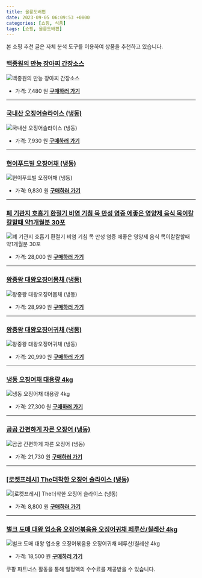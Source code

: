 ```yaml
---
title: 울릉도배편
date: 2023-09-05 06:09:53 +0800
categories: [쇼핑, 식품]
tags: [쇼핑, 울릉도배편]
---
```

본 쇼핑 추천 글은 자체 분석 도구를 이용하여 상품을 추천하고 있습니다.
### [백종원의 만능 장아찌 간장소스](https://link.coupang.com/re/AFFSDP?lptag=AF1030537&pageKey=5510470111&itemId=8587545517&vendorItemId=75874826375&traceid=V0-153-874e508f6e207818&requestid=20230907060953824266310989&token=31850C%7CGM)
![백종원의 만능 장아찌 간장소스](https://ads-partners.coupang.com/image1/szgJMIhRPoFpBAuus54Fn-WqHEBQtRFaxiN9Cjs1PnLaslOxnSYaGkPeREKp2jk7GdeQlqIkgtQz2ALdSxaRToOgpYRuNDRJMGYO64QYxyKh6XRraKOQsiuu5uxPDN2VUfwcZw9H0Q92jn3oPGwZNCtesv-XUnOwZLIvZ6v-Qxd_QFsoeSqxJ7m5rsgFWbuCjjxs1ISeO4qqDYeiQQDJWKenfMLiSDlee3q0KjDVZ-HpkWnEGxWJ5EcSXvTt5ypPkvz63AhpcpDZcxg8ctw6Bg==)
- 가격: 7,480 원
[**구매하러 가기**](https://link.coupang.com/re/AFFSDP?lptag=AF1030537&pageKey=5510470111&itemId=8587545517&vendorItemId=75874826375&traceid=V0-153-874e508f6e207818&requestid=20230907060953824266310989&token=31850C%7CGM)
---
### [국내산 오징어슬라이스 (냉동)](https://link.coupang.com/re/AFFSDP?lptag=AF1030537&pageKey=6080710682&itemId=11270706901&vendorItemId=78547609479&traceid=V0-153-18fd7ace292814f7&requestid=20230907060953824266310989&token=31850C%7CGM)
![국내산 오징어슬라이스 (냉동)](https://ads-partners.coupang.com/image1/wVwW4GbDlZehG_8Ewcn-RMnmfVBSIwfDNL0P3naE5sD-illAoLDTpe0GW3jpsx4WaRqkXFb9NW8ciHK_7LGoOq1w83DIXnmR3SMeypJOvwmILjVh9xBVGzpiT_JkfLcHu9CKuf1yYJaTZNsoQavc7ee161tti3HZh_OmrU_Cs9zxs8v5UY7RyiTUgXjmX1iRNiPIC2eGpoOE8CTiKFgUQZ7OROL5-HeVctIFXGoif-T_bMUCMIa3VFlhSCA8wUqLhwxODlew8304v2uMDQBkoA==)
- 가격: 7,930 원
[**구매하러 가기**](https://link.coupang.com/re/AFFSDP?lptag=AF1030537&pageKey=6080710682&itemId=11270706901&vendorItemId=78547609479&traceid=V0-153-18fd7ace292814f7&requestid=20230907060953824266310989&token=31850C%7CGM)
---
### [현이푸드빌 오징어채 (냉동)](https://link.coupang.com/re/AFFSDP?lptag=AF1030537&pageKey=2085950107&itemId=3543183721&vendorItemId=71529153320&traceid=V0-153-7d7ed1cadb8e43d1&requestid=20230907060953824266310989&token=31850C%7CGM)
![현이푸드빌 오징어채 (냉동)](https://ads-partners.coupang.com/image1/Ovp-w60-LQFcKdTuOu11CZfeJeetsx8kXiFhpIbfrkNrs8aMpATttTIsLdSMz2oLH6CMySo-tOwGvYHvXhu1Ct7HMNhiiyq0locWWDT9iBERIjiOcl4U4lwMzPMbsLBG9lhy_fURlLB05om_xlwiP_YYhSObaaYoECElCocO9CwgxWkxm_zxk8qgJJQPjX2kMs49RWgugLLlKW6EfaMjVqk_6ajKgD4_7hVKVNWwlass1y_O-bxfJorY_YZDl2H_pChGNKzvTmCfIgUOPf5y)
- 가격: 9,830 원
[**구매하러 가기**](https://link.coupang.com/re/AFFSDP?lptag=AF1030537&pageKey=2085950107&itemId=3543183721&vendorItemId=71529153320&traceid=V0-153-7d7ed1cadb8e43d1&requestid=20230907060953824266310989&token=31850C%7CGM)
---
### [폐 기관지 호흡기 환절기 비염 기침 목 만성 염증 에좋은 영양제 음식 목이칼칼할때 약1개월분 30포](https://link.coupang.com/re/AFFSDP?lptag=AF1030537&pageKey=7178658146&itemId=18100737097&vendorItemId=86467119674&traceid=V0-153-ed3f536a6100577c&requestid=20230907060953824266310989&token=31850C%7CGM)
![폐 기관지 호흡기 환절기 비염 기침 목 만성 염증 에좋은 영양제 음식 목이칼칼할때 약1개월분 30포](https://ads-partners.coupang.com/image1/vySh1DR8id3wx9BnvxPfeTilK_aQemeL6ZrCnvY3nGolOL6l8V3lGTog4ofVh-oyJhfM7FtGGiCaZKmImWNtvqTSMkC0VozPuMNPNufs9pSvWo52iATqALzTET5gtOqOoQiXP96R9NxpIBYGWyIjm7o-3lS1yemYv6qq_fe1HdnwoYsmykE9fj91WkBAKDH67yQKrW98Mv1dlr06BG7GY54gcaVKQhLEbC_7Y2y8Xu4LOmnrndhUjWDCSHk6PKjojqj51shC3IM21v9y1CoIf_8aIQZ_QiC8WCVgVu24KglZ)
- 가격: 28,000 원
[**구매하러 가기**](https://link.coupang.com/re/AFFSDP?lptag=AF1030537&pageKey=7178658146&itemId=18100737097&vendorItemId=86467119674&traceid=V0-153-ed3f536a6100577c&requestid=20230907060953824266310989&token=31850C%7CGM)
---
### [왕중왕 대왕오징어몸채 (냉동)](https://link.coupang.com/re/AFFSDP?lptag=AF1030537&pageKey=5498301412&itemId=8533632366&vendorItemId=75821067672&traceid=V0-153-9754104eb1a663a4&requestid=20230907060953824266310989&token=31850C%7CGM)
![왕중왕 대왕오징어몸채 (냉동)](https://ads-partners.coupang.com/image1/hviTReDyJojknmtdhnOlgkf_edsSq4H0cRYXJtSj4sCSXLLb_UtJG6EXbQFy709OGEEfNQk66IlziyyGA4WPV-4f79eGt0Vo_a5QLpFOAIG_aRrYOwhmNxb4NC7RD-gKusD0143Mt5hltJazglfDgRKwv4GUyg586LtwzmJQiWMG99_5STWgdWeEqvi1cWzkuHsFMsPkrdFJxp-E0-QBscJ43nWg4yQPCMt2YV99SjvIoJrRo_ko2UDv3ZyoIZRadxpKfIUeEHHYoEDq4lbUoA==)
- 가격: 28,990 원
[**구매하러 가기**](https://link.coupang.com/re/AFFSDP?lptag=AF1030537&pageKey=5498301412&itemId=8533632366&vendorItemId=75821067672&traceid=V0-153-9754104eb1a663a4&requestid=20230907060953824266310989&token=31850C%7CGM)
---
### [왕중왕 대왕오징어귀채 (냉동)](https://link.coupang.com/re/AFFSDP?lptag=AF1030537&pageKey=5498301355&itemId=8533631988&vendorItemId=75821067152&traceid=V0-153-5c3b35871922cf4f&requestid=20230907060953824266310989&token=31850C%7CGM)
![왕중왕 대왕오징어귀채 (냉동)](https://ads-partners.coupang.com/image1/Gv7LZoUJ_xOdz5o5GsH5gjYRuMEGy4icQSsEAEIuiAIJssfG4mf0kiCOYljy0m6V_dxuaPyCRHCTf3RkWztjo9mGQAV9nmhmN1tWRcqFX4ddSMB1E0AKJU1no2v29A8HJrHhcyHMlEHwR-IRJPHhpUoYwJYswhPzzJXmcV39xRzfZtTmoGFOfEyDHQgjtA-FKVt2aGaNidjvviBrwVrjDftazBXqaQrnyYYfmmekICIcHNqBzc4aeDzcfuJ_YIrHesigIGw-lIPX_fuiN9Xw)
- 가격: 20,990 원
[**구매하러 가기**](https://link.coupang.com/re/AFFSDP?lptag=AF1030537&pageKey=5498301355&itemId=8533631988&vendorItemId=75821067152&traceid=V0-153-5c3b35871922cf4f&requestid=20230907060953824266310989&token=31850C%7CGM)
---
### [냉동 오징어채 대용량 4kg](https://link.coupang.com/re/AFFSDP?lptag=AF1030537&pageKey=7170225546&itemId=18062459915&vendorItemId=85216163267&traceid=V0-153-3f6bc67738b0cc33&requestid=20230907060953824266310989&token=31850C%7CGM)
![냉동 오징어채 대용량 4kg](https://ads-partners.coupang.com/image1/ukn-TR9G_iGb8NDJuurfuBTFOx4oH9U--shv9TbMkF2HUXWq2nV_72ppgi46jM9Xt-oeKIvVb3k46jk0M-n-OQ-fqs3ZGOueT4r6avq3UfZIsGonuAgoi09WYQD66YG-fDVtI0IUHzvxzrSHL1VzmhO2zwwUOvZ0c6HV6gP3XaawArAnLo9DNWfJ06uqEB62xfvZtvNPYnM58glizDeb55qjV08jgzx93uJQ55a-mAWf2dmwmRaGTjSnk8Pr56SRJkigwLV0EBdoxHtoUaSyDAEVZ0JHf4oz-sO9z2ECGg==)
- 가격: 27,300 원
[**구매하러 가기**](https://link.coupang.com/re/AFFSDP?lptag=AF1030537&pageKey=7170225546&itemId=18062459915&vendorItemId=85216163267&traceid=V0-153-3f6bc67738b0cc33&requestid=20230907060953824266310989&token=31850C%7CGM)
---
### [곰곰 간편하게 자른 오징어 (냉동)](https://link.coupang.com/re/AFFSDP?lptag=AF1030537&pageKey=6121739409&itemId=11608568477&vendorItemId=78883267351&traceid=V0-153-8366734b794eec25&requestid=20230907060953824266310989&token=31850C%7CGM)
![곰곰 간편하게 자른 오징어 (냉동)](https://ads-partners.coupang.com/image1/IpigTnfby0Ga7ykAIgDnOW26Zwe_LLm-aSI13SNuQZeMVBz5mgiclwGKXYnAdJoMcp6RjSyr2lcFL4DJbZ18GO0pA2VeD4yAEqcWUT7nrv73SNRsCKt00j71L6-IDboJIQh0RW0pDQgs7ZLpRA2sE3vqCnfX0yPax-blQ6iZjh6jESgzbMxVRbCYC4ggiaY41LrPl9yRBabX3ehs_y5OfvWUX2m44nCF2S7UUuafzz9XvRsE4fYEu-jgz1qi0_spGydKJzA1sN3aSI-IXkT1Qa8c)
- 가격: 21,730 원
[**구매하러 가기**](https://link.coupang.com/re/AFFSDP?lptag=AF1030537&pageKey=6121739409&itemId=11608568477&vendorItemId=78883267351&traceid=V0-153-8366734b794eec25&requestid=20230907060953824266310989&token=31850C%7CGM)
---
### [[로켓프레시] The더착한 오징어 슬라이스 (냉동)](https://link.coupang.com/re/AFFSDP?lptag=AF1030537&pageKey=7159153005&itemId=18013769405&vendorItemId=85169236417&traceid=V0-153-c5d07f12a96391d9&requestid=20230907060953824266310989&token=31850C%7CGM)
![[로켓프레시] The더착한 오징어 슬라이스 (냉동)](https://ads-partners.coupang.com/image1/sCKa-ZvzLPQIri06sHjuTzFxLGs3CsisUoTAOx67YczbtO0VGCsJgTv04oIXlmQeaD43AIIv2igH0jFkmH9P6E-uPC_fXe3T7TSIFzoBOT3QhG7bac8JEuDDHrE9d42DvGVzJMkEcuUhkvBLz3hJ6Vvu20TGDlWGiPVXhhsOzuaDTdb_OdxZzE6rUhxvA3uDWxx9IQTH8qYg2zbG22uexCdbz5f0l8aN6Ggl-I_TNiwd0FZPI_EfEFZqZrWMCvXS4iXY0c8nljiY011M7qSpmw==)
- 가격: 8,800 원
[**구매하러 가기**](https://link.coupang.com/re/AFFSDP?lptag=AF1030537&pageKey=7159153005&itemId=18013769405&vendorItemId=85169236417&traceid=V0-153-c5d07f12a96391d9&requestid=20230907060953824266310989&token=31850C%7CGM)
---
### [벌크 도매 대왕 업소용 오징어볶음용 오징어귀채 페루산/칠레산 4kg](https://link.coupang.com/re/AFFSDP?lptag=AF1030537&pageKey=6309743373&itemId=13090672807&vendorItemId=80351766590&traceid=V0-153-89fac0879ae6f537&requestid=20230907060953824266310989&token=31850C%7CGM)
![벌크 도매 대왕 업소용 오징어볶음용 오징어귀채 페루산/칠레산 4kg](https://ads-partners.coupang.com/image1/lfCe9AwBzdmCyuZMlQD2yzsH4SVVxuYUMA4G7cPZms-rhMKYE3koUq_u09sf9eNU3WFYq7VwvVOIjIjwYYGjBC43hKDaCrbJIPICfMYAWZOq9XDoe18Wb1FqyR89xdHorAAzr48DPkCVgmFwVl3WIyyLgRTdKc418TtAvgO7GboJ-BuIfbdEdI8vmw9-4zOJNJ4ADr0zuXVlyEjtUwG1Rit9MlmST6s9iWovNXikmYt1gh1TwzfgRUfTHuMLq2pl6-FoVGlHjpo52cdKrP6YFizw87D7KfO9q0kxqnQSlQ==)
- 가격: 18,500 원
[**구매하러 가기**](https://link.coupang.com/re/AFFSDP?lptag=AF1030537&pageKey=6309743373&itemId=13090672807&vendorItemId=80351766590&traceid=V0-153-89fac0879ae6f537&requestid=20230907060953824266310989&token=31850C%7CGM)


쿠팡 파트너스 활동을 통해 일정액의 수수료를 제공받을 수 있습니다.
